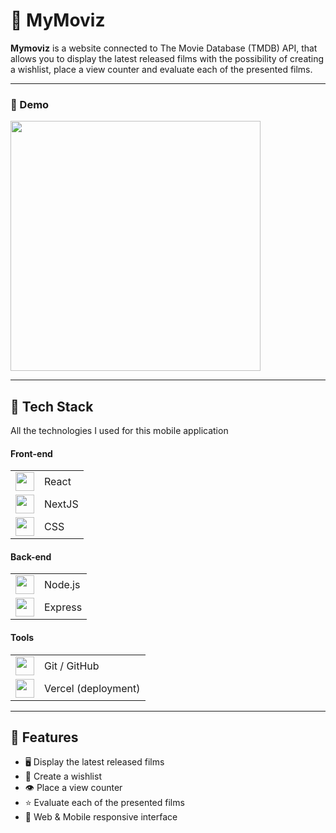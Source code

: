 # 🎥 MyMoviz

**Mymoviz** is a website connected to The Movie Database (TMDB) API, that allows you to display the latest released films with the possibility of creating a wishlist, place a view counter and evaluate each of the presented films.

---

### 📲 Demo  
<img src="assets/mymoviz.gif" height="400"/>  


---


## 📱 Tech Stack  

All the technologies I used for this mobile application

#### Front-end
<table>
  <tr>
    <td><img src="https://cdn.jsdelivr.net/gh/devicons/devicon/icons/react/react-original.svg" width="30"/></td>
    <td>React</td>
  </tr>
  <tr>
    <td><img src="https://cdn.jsdelivr.net/gh/devicons/devicon/icons/nextjs/nextjs-original.svg" width="30"/></td>
    <td>NextJS</td>
  </tr>
  <tr>
    <td><img src="https://cdn.jsdelivr.net/gh/devicons/devicon/icons/css3/css3-original.svg" width="30"/></td>
    <td>CSS</td>
  </tr>
</table>

#### Back-end
<table>
  <tr>
    <td><img src="https://cdn.jsdelivr.net/gh/devicons/devicon/icons/nodejs/nodejs-original.svg" width="30"/></td>
    <td>Node.js</td>
  </tr>
  <tr>
    <td><img src="https://cdn.jsdelivr.net/gh/devicons/devicon/icons/express/express-original.svg" width="30"/></td>
    <td>Express</td>
  </tr>
</table>

#### Tools
<table>
  <tr>
    <td><img src="https://cdn.jsdelivr.net/gh/devicons/devicon/icons/github/github-original.svg" width="30"/></td>
    <td>Git / GitHub</td>
  </tr>
    <td><img src="https://cdn.jsdelivr.net/gh/devicons/devicon/icons/vercel/vercel-original.svg" width="30"/></td>
    <td>Vercel (deployment)</td>
  </tr>
</table>

---

## 🚀 Features  

- 🖥️ Display the latest released films
- 🤍 Create a wishlist
- 👁️ Place a view counter
- ⭐️ Evaluate each of the presented films
- 📱 Web & Mobile responsive interface
